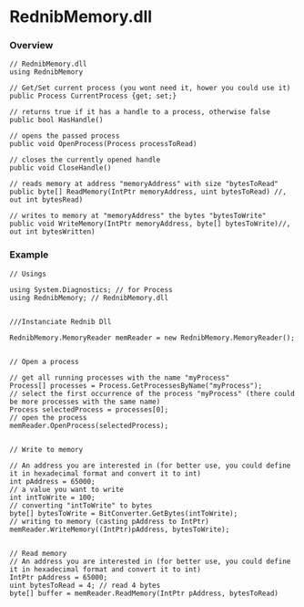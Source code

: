 # RednibMemory.dll

### Overview
    // RednibMemory.dll
    using RednibMemory

    // Get/Set current process (you wont need it, hower you could use it)
    public Process CurrentProcess {get; set;}
    
    // returns true if it has a handle to a process, otherwise false
    public bool HasHandle()
    
    // opens the passed process
    public void OpenProcess(Process processToRead)
    
    // closes the currently opened handle
    public void CloseHandle()
    
    // reads memory at address "memoryAddress" with size "bytesToRead"
    public byte[] ReadMemory(IntPtr memoryAddress, uint bytesToRead) //, out int bytesRead)
    
    // writes to memory at "memoryAddress" the bytes "bytesToWrite"
    public void WriteMemory(IntPtr memoryAddress, byte[] bytesToWrite)//, out int bytesWritten)



### Example
    // Usings
    
    using System.Diagnostics; // for Process
    using RednibMemory; // RednibMemory.dll


    ///Instanciate Rednib Dll
    
    RednibMemory.MemoryReader memReader = new RednibMemory.MemoryReader();
    
    
    // Open a process
    
    // get all running processes with the name "myProcess"
    Process[] processes = Process.GetProcessesByName("myProcess");
    // select the first occurrence of the process "myProcess" (there could be more processes with the same name)
    Process selectedProcess = processes[0];
    // open the process
    memReader.OpenProcess(selectedProcess);


    // Write to memory
    
    // An address you are interested in (for better use, you could define it in hexadecimal format and convert it to int)
    int pAddress = 65000;
    // a value you want to write
    int intToWrite = 100;
    // converting "intToWrite" to bytes
    byte[] bytesToWrite = BitConverter.GetBytes(intToWrite);
    // writing to memory (casting pAddress to IntPtr)
    memReader.WriteMemory((IntPtr)pAddress, bytesToWrite);


    // Read memory
    // An address you are interested in (for better use, you could define it in hexadecimal format and convert it to int)
    IntPtr pAddress = 65000;
    uint bytesToRead = 4; // read 4 bytes
    byte[] buffer = memReader.ReadMemory(IntPtr pAddress, bytesToRead)
